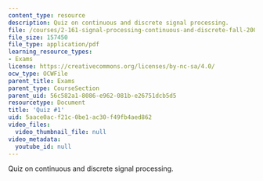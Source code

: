 ```yaml
---
content_type: resource
description: Quiz on continuous and discrete signal processing.
file: /courses/2-161-signal-processing-continuous-and-discrete-fall-2008/5aace0acf21c0be1ac30f49fb4aed862_quiz1_07.pdf
file_size: 157450
file_type: application/pdf
learning_resource_types:
- Exams
license: https://creativecommons.org/licenses/by-nc-sa/4.0/
ocw_type: OCWFile
parent_title: Exams
parent_type: CourseSection
parent_uid: 56c582a1-8086-e962-081b-e26751dcb5d5
resourcetype: Document
title: 'Quiz #1'
uid: 5aace0ac-f21c-0be1-ac30-f49fb4aed862
video_files:
  video_thumbnail_file: null
video_metadata:
  youtube_id: null
---
```

Quiz on continuous and discrete signal processing.